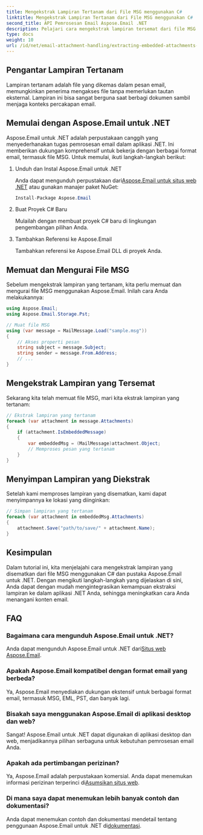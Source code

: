 ```yaml
---
title: Mengekstrak Lampiran Tertanam dari File MSG menggunakan C#
linktitle: Mengekstrak Lampiran Tertanam dari File MSG menggunakan C#
second_title: API Pemrosesan Email Aspose.Email .NET
description: Pelajari cara mengekstrak lampiran tersemat dari file MSG menggunakan C# dan Aspose.Email untuk .NET. Panduan komprehensif dengan contoh kode sumber.
type: docs
weight: 10
url: /id/net/email-attachment-handling/extracting-embedded-attachments-from-msg-files-using-csharp/
---
```


## Pengantar Lampiran Tertanam

Lampiran tertanam adalah file yang dikemas dalam pesan email, memungkinkan penerima mengakses file tanpa memerlukan tautan eksternal. Lampiran ini bisa sangat berguna saat berbagi dokumen sambil menjaga konteks percakapan email.

## Memulai dengan Aspose.Email untuk .NET

Aspose.Email untuk .NET adalah perpustakaan canggih yang menyederhanakan tugas pemrosesan email dalam aplikasi .NET. Ini memberikan dukungan komprehensif untuk bekerja dengan berbagai format email, termasuk file MSG. Untuk memulai, ikuti langkah-langkah berikut:

1. Unduh dan Instal Aspose.Email untuk .NET

    Anda dapat mengunduh perpustakaan dari[Aspose.Email untuk situs web .NET](https://releases.aspose.com/email/net) atau gunakan manajer paket NuGet:
   
   ```csharp
   Install-Package Aspose.Email
   ```

2. Buat Proyek C# Baru

   Mulailah dengan membuat proyek C# baru di lingkungan pengembangan pilihan Anda.

3. Tambahkan Referensi ke Aspose.Email

   Tambahkan referensi ke Aspose.Email DLL di proyek Anda.

## Memuat dan Mengurai File MSG

Sebelum mengekstrak lampiran yang tertanam, kita perlu memuat dan mengurai file MSG menggunakan Aspose.Email. Inilah cara Anda melakukannya:

```csharp
using Aspose.Email;
using Aspose.Email.Storage.Pst;

// Muat file MSG
using (var message = MailMessage.Load("sample.msg"))
{
    // Akses properti pesan
    string subject = message.Subject;
    string sender = message.From.Address;
    // ...
}
```

## Mengekstrak Lampiran yang Tersemat

Sekarang kita telah memuat file MSG, mari kita ekstrak lampiran yang tertanam:

```csharp
// Ekstrak lampiran yang tertanam
foreach (var attachment in message.Attachments)
{
    if (attachment.IsEmbeddedMessage)
    {
        var embeddedMsg = (MailMessage)attachment.Object;
        // Memproses pesan yang tertanam
    }
}
```

## Menyimpan Lampiran yang Diekstrak

Setelah kami memproses lampiran yang disematkan, kami dapat menyimpannya ke lokasi yang diinginkan:

```csharp
// Simpan lampiran yang tertanam
foreach (var attachment in embeddedMsg.Attachments)
{
    attachment.Save("path/to/save/" + attachment.Name);
}
```

## Kesimpulan

Dalam tutorial ini, kita menjelajahi cara mengekstrak lampiran yang disematkan dari file MSG menggunakan C# dan pustaka Aspose.Email untuk .NET. Dengan mengikuti langkah-langkah yang dijelaskan di sini, Anda dapat dengan mudah mengintegrasikan kemampuan ekstraksi lampiran ke dalam aplikasi .NET Anda, sehingga meningkatkan cara Anda menangani konten email.

## FAQ

### Bagaimana cara mengunduh Aspose.Email untuk .NET?

 Anda dapat mengunduh Aspose.Email untuk .NET dari[Situs web Aspose.Email](https://releases.aspose.com/email/net).

### Apakah Aspose.Email kompatibel dengan format email yang berbeda?

Ya, Aspose.Email menyediakan dukungan ekstensif untuk berbagai format email, termasuk MSG, EML, PST, dan banyak lagi.

### Bisakah saya menggunakan Aspose.Email di aplikasi desktop dan web?

Sangat! Aspose.Email untuk .NET dapat digunakan di aplikasi desktop dan web, menjadikannya pilihan serbaguna untuk kebutuhan pemrosesan email Anda.

### Apakah ada pertimbangan perizinan?

 Ya, Aspose.Email adalah perpustakaan komersial. Anda dapat menemukan informasi perizinan terperinci di[Asumsikan situs web](https://purchase.aspose.com).

### Di mana saya dapat menemukan lebih banyak contoh dan dokumentasi?

 Anda dapat menemukan contoh dan dokumentasi mendetail tentang penggunaan Aspose.Email untuk .NET di[dokumentasi](https://reference.aspose.com/email/net).